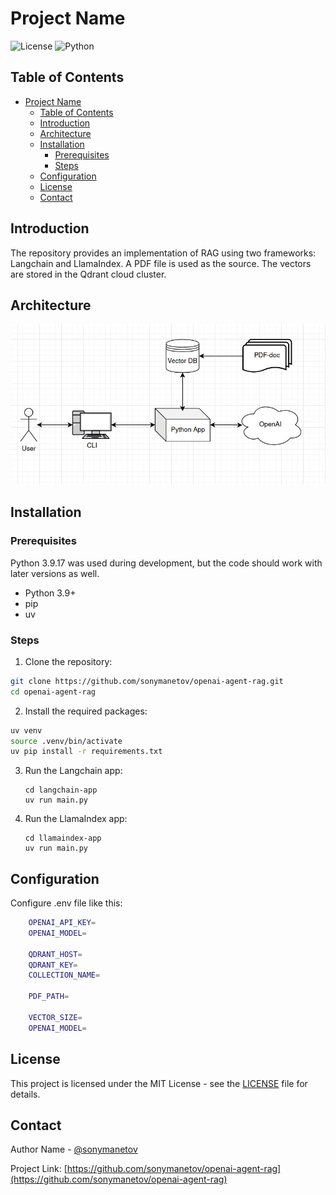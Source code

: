 # Project Name

![License](https://img.shields.io/badge/license-MIT-blue.svg)
![Python](https://img.shields.io/badge/python-3.9%2B-blue)

## Table of Contents

- [Project Name](#project-name)
  - [Table of Contents](#table-of-contents)
  - [Introduction](#introduction)
  - [Architecture](#architecture)
  - [Installation](#installation)
    - [Prerequisites](#prerequisites)
    - [Steps](#steps)
  - [Configuration](#configuration)
  - [License](#license)
  - [Contact](#contact)

## Introduction

The repository provides an implementation of RAG using two frameworks: Langchain and LlamaIndex. A PDF file is used as the source. The vectors are stored in the Qdrant cloud cluster.

## Architecture

![Diagram](data/images/architecture.jpeg)

## Installation

### Prerequisites

Python 3.9.17 was used during development, but the code should work with later versions as well.

- Python 3.9+
- pip
- uv

### Steps

1. Clone the repository:

  ```bash
  git clone https://github.com/sonymanetov/openai-agent-rag.git
  cd openai-agent-rag
  ```


2. Install the required packages:

  ```bash
  uv venv
  source .venv/bin/activate
  uv pip install -r requirements.txt
  ```

3. Run the Langchain app:

    ```
    cd langchain-app
    uv run main.py
    ```

4. Run the LlamaIndex app:
    
    ```
    cd llamaindex-app
    uv run main.py
    ```


## Configuration

Configure .env file like this:

```bash
    OPENAI_API_KEY=
    OPENAI_MODEL=

    QDRANT_HOST=
    QDRANT_KEY=
    COLLECTION_NAME=

    PDF_PATH=

    VECTOR_SIZE=
    OPENAI_MODEL=
```

## License

This project is licensed under the MIT License - see the [LICENSE](LICENSE) file for details.

## Contact

Author Name - [@sonymanetov](https://github.com/sonymanetov)

Project Link: [https://github.com/sonymanetov/openai-agent-rag](https://github.com/sonymanetov/openai-agent-rag)
